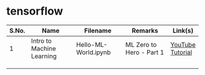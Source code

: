 # tensorflow

|S.No.|Name|Filename|Remarks|Link(s)|
|--|--|--|--|--|
|1|Intro to Machine Learning|Hello-ML-World.ipynb|ML Zero to Hero - Part 1|<a href="https://youtu.be/KNAWp2S3w94">YouTube</a> <br><a href="https://developers.google.com/codelabs/tensorflow-1-helloworld">Tutorial</a>|
||||||
||||||
||||||
